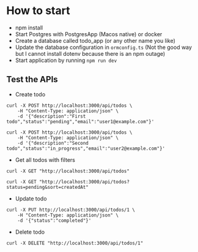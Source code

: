 # How to start

* npm install
* Start Postgres with PostgresApp (Macos native) or docker
* Create a database called todo_app (or any other name you like)
* Update the database configuration in `ormconfig.ts` (Not the good way but I cannot install dotenv because there is an npm outage)
* Start application by running `npm run dev`

## Test the APIs

* Create todo

```curl
curl -X POST http://localhost:3000/api/todos \
    -H "Content-Type: application/json" \
    -d '{"description":"First todo","status":"pending","email":"user1@example.com"}'
```

```curl
curl -X POST http://localhost:3000/api/todos \
    -H "Content-Type: application/json" \
    -d '{"description":"Second todo","status":"in_progress","email":"user2@example.com"}'
```

* Get all todos with filters

```curl
curl -X GET "http://localhost:3000/api/todos"
```

```curl
curl -X GET "http://localhost:3000/api/todos?status=pending&sort=createdAt"
```

* Update todo

```curl
curl -X PUT http://localhost:3000/api/todos/1 \
    -H "Content-Type: application/json" \
    -d '{"status":"completed"}'
```

* Delete todo

```curl
curl -X DELETE "http://localhost:3000/api/todos/1"
```
